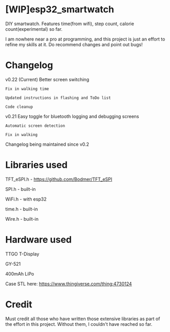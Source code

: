 
# [WIP]esp32_smartwatch
DIY smartwatch. Features time(from wifi), step count, calorie count(experimental) so far. 

I am nowhere near a pro at programming, and this project is just an effort to refine my skills at it. Do recommend changes and point out bugs! 

# Changelog
v0.22 (Current)
	Better screen switching
	
	Fix in walking time
	
	Updated instructions in flashing and ToDo list
	
	Code cleanup
		
v0.21
	Easy toggle for bluetooth logging and debugging screens
	
	Automatic screen detection
	
	Fix in walking

Changelog being maintained since v0.2

# Libraries used
  TFT_eSPI.h - https://github.com/Bodmer/TFT_eSPI

  SPI.h - built-in

  WiFi.h - with esp32
 
  time.h - built-in 

  Wire.h - built-in

# Hardware used
  TTGO T-Display

  GY-521

  400mAh LiPo

  Case STL here: https://www.thingiverse.com/thing:4730124



# Credit
Must credit all those who have written those extensive libraries as part of the effort in this project. Without them, I couldn't have reached so far.

